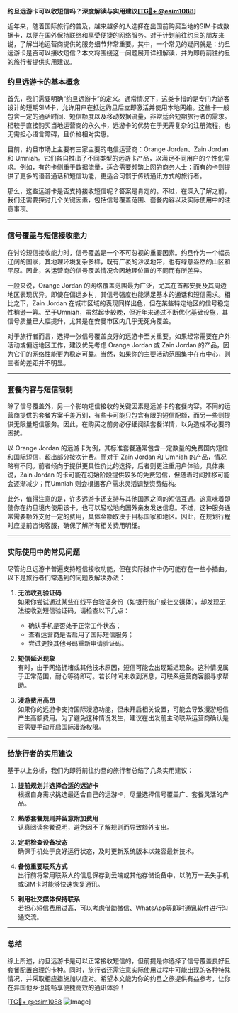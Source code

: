 **约旦远游卡可以收短信吗？深度解读与实用建议[[TG💪+ @esim1088](https://t.me/s/esim1088)]**

近年来，随着国际旅行的普及，越来越多的人选择在出国前购买当地的SIM卡或数据卡，以便在国外保持联络和享受便捷的网络服务。对于计划前往约旦的朋友来说，了解当地运营商提供的服务细节非常重要。其中，一个常见的疑问就是：约旦远游卡是否可以接收短信？本文将围绕这一问题展开详细解读，并为即将前往约旦的旅行者提供实用建议。

### 约旦远游卡的基本概念

首先，我们需要明确“约旦远游卡”的定义。通常情况下，这类卡指的是专门为游客设计的短期SIM卡，允许用户在抵达约旦后立即激活并使用本地网络。这些卡一般包含一定的通话时间、短信额度以及移动数据流量，非常适合短期旅行者的需求。相较于直接购买当地运营商的永久卡，远游卡的优势在于无需复杂的注册流程，也无需担心语言障碍，且价格相对实惠。

目前，约旦市场上主要有三家主要的电信运营商：Orange Jordan、Zain Jordan 和 Umniah。它们各自推出了不同类型的远游卡产品，以满足不同用户的个性化需求。例如，有的卡侧重于数据流量，适合需要频繁上网的商务人士；而有的卡则提供了更多的语音通话和短信功能，更适合习惯于传统通讯方式的旅行者。

那么，这些远游卡是否支持接收短信呢？答案是肯定的。不过，在深入了解之前，我们还需要探讨几个关键因素，包括信号覆盖范围、套餐内容以及实际使用中的注意事项。

---

### 信号覆盖与短信接收能力

在讨论短信接收能力时，信号覆盖是一个不可忽视的重要因素。约旦作为一个幅员辽阔的国家，其地理环境复杂多样，既有广袤的沙漠地带，也有绿意盎然的山区和平原。因此，各运营商的信号覆盖情况会因地理位置的不同而有所差异。

一般来说，Orange Jordan 的网络覆盖范围最为广泛，尤其在首都安曼及其周边地区表现优异。即使在偏远乡村，其信号强度也能满足基本的通话和短信需求。相比之下，Zain Jordan 在城市区域的表现同样出色，但在某些特定地区的信号稳定性稍逊一筹。至于Umniah，虽然起步较晚，但近年来通过不断优化基础设施，其信号质量已大幅提升，尤其是在安曼市区内几乎无死角覆盖。

对于旅行者而言，选择一张信号覆盖良好的远游卡至关重要。如果经常需要在户外活动或偏远地区工作，建议优先考虑 Orange Jordan 或 Zain Jordan 的产品，因为它们的网络性能更为稳定可靠。当然，如果你的主要活动范围集中在市中心，则三者的差距并不明显。

---

### 套餐内容与短信限制

除了信号覆盖外，另一个影响短信接收的关键因素是远游卡的套餐内容。不同的运营商提供的套餐方案千差万别，有些卡可能只包含有限的短信配额，而另一些则提供无限量短信服务。因此，在购买之前务必仔细阅读套餐详情，以免造成不必要的困扰。

以 Orange Jordan 的远游卡为例，其标准套餐通常包含一定数量的免费国内短信和国际短信，超出部分按次计费。而对于 Zain Jordan 和 Umniah 的产品，情况略有不同。前者倾向于提供更具性价比的选择，后者则更注重用户体验。具体来说，Zain Jordan 的卡可能在初始阶段提供较多的免费短信，但随着时间推移可能会逐渐减少；而Umniah 则会根据客户需求灵活调整资费结构。

此外，值得注意的是，许多远游卡还支持与其他国家之间的短信互通。这意味着即使你在约旦境内使用该卡，也可以轻松地向国外亲友发送信息。不过，这种服务通常需要额外支付一定的费用，具体金额取决于目标国家和地区。因此，在规划行程时应提前咨询客服，确保了解所有相关费用明细。

---

### 实际使用中的常见问题

尽管约旦远游卡普遍支持短信接收功能，但在实际操作中仍可能存在一些小插曲。以下是旅行者们常遇到的问题及解决办法：

1. **无法收到验证码**  
   如果你尝试通过某些在线平台验证身份（如银行账户或社交媒体），却发现无法接收到短信验证码，请检查以下几点：
   - 确认手机是否处于正常工作状态；
   - 查看运营商是否启用了国际短信服务；
   - 尝试更换其他号码重新申请验证码。

2. **短信延迟现象**  
   有时，由于网络拥堵或其他技术原因，短信可能会出现延迟现象。这种情况属于正常范围，耐心等待即可。若长时间未收到消息，可联系运营商客服寻求帮助。

3. **漫游费用高昂**  
   如果你的远游卡支持国际漫游功能，但未开启相关设置，可能会导致漫游短信产生高额费用。为了避免这种情况发生，建议在出发前主动联系运营商确认是否需要手动开启国际漫游权限。

---

### 给旅行者的实用建议

基于以上分析，我们为即将前往约旦的旅行者总结了几条实用建议：

1. **提前规划并选择合适的远游卡**  
   根据自身需求挑选最适合自己的远游卡，尽量选择信号覆盖广、套餐灵活的产品。

2. **熟悉套餐规则并留意附加费用**  
   认真阅读套餐说明，避免因不了解规则而导致额外支出。

3. **定期检查设备状态**  
   确保手机处于良好运行状态，及时更新系统版本以兼容最新技术。

4. **备份重要联系方式**  
   出行前将常用联系人的信息保存到云端或其他存储设备中，以防万一丢失手机或SIM卡时能够快速恢复通讯。

5. **利用社交媒体保持联系**  
   若担心短信费用过高，可以考虑借助微信、WhatsApp等即时通讯软件进行沟通交流。

---

### 总结

综上所述，约旦远游卡是可以正常接收短信的，但前提是你选择了信号覆盖良好且套餐配置合理的卡种。同时，旅行者还需注意实际使用过程中可能出现的各种特殊情况，并采取相应措施加以应对。希望本文能为你的约旦之旅提供有益参考，让你在异国他乡也能畅享便捷高效的通讯体验！

[[TG💪+ @esim1088](https://t.me/s/esim1088) ![Image](https://i.postimg.cc/4NQfJmqS/Snipaste-2025-05-13-00-14-12.png)]